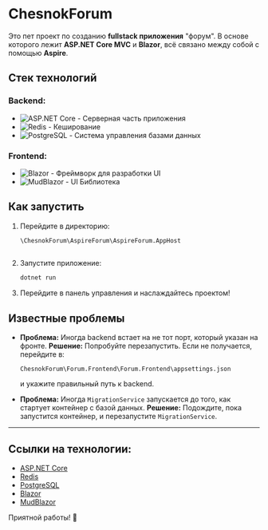 
# ChesnokForum

Это пет проект по созданию **fullstack приложения** "форум". В основе которого лежит **ASP.NET Core MVC** и **Blazor**, всё связано между собой с помощью **Aspire**.

## Стек технологий

### Backend:
- ![ASP.NET Core](https://img.shields.io/badge/ASP.NET%20Core-5C2D91?style=flat&logo=.net&logoColor=white) - Серверная часть приложения
- ![Redis](https://img.shields.io/badge/Redis-D12E27?style=flat&logo=redis&logoColor=white) - Кеширование
- ![PostgreSQL](https://img.shields.io/badge/PostgreSQL-336791?style=flat&logo=postgresql&logoColor=white) - Система управления базами данных

### Frontend:
- ![Blazor](https://img.shields.io/badge/Blazor-5A2A99?style=flat&logo=blazor&logoColor=white) - Фреймворк для разработки UI
- ![MudBlazor](https://img.shields.io/badge/MudBlazor-0078D4?style=flat&logo=blazor&logoColor=white) - UI Библиотека

## Как запустить

1. Перейдите в директорию:
   ```bash
   \ChesnokForum\AspireForum\AspireForum.AppHost
  

2. Запустите приложение:
   ```bash
   dotnet run
   

3. Перейдите в панель управления и наслаждайтесь проектом!

## Известные проблемы

- **Проблема:** Иногда backend встает на не тот порт, который указан на фронте.
  **Решение:** Попробуйте перезапустить. Если не получается, перейдите в:
  ```plaintext
  ChesnokForum\Forum.Frontend\Forum.Frontend\appsettings.json
  ```
  и укажите правильный путь к backend.

- **Проблема:** Иногда `MigrationService` запускается до того, как стартует контейнер с базой данных.
  **Решение:** Подождите, пока запустится контейнер, и перезапустите `MigrationService`.

---

## Ссылки на технологии:

- [ASP.NET Core](https://dotnet.microsoft.com/en-us/apps/aspnet)
- [Redis](https://redis.io/)
- [PostgreSQL](https://www.postgresql.org/)
- [Blazor](https://dotnet.microsoft.com/apps/aspnet/web-apps/blazor)
- [MudBlazor](https://mudblazor.com/)



Приятной работы! 🚀
